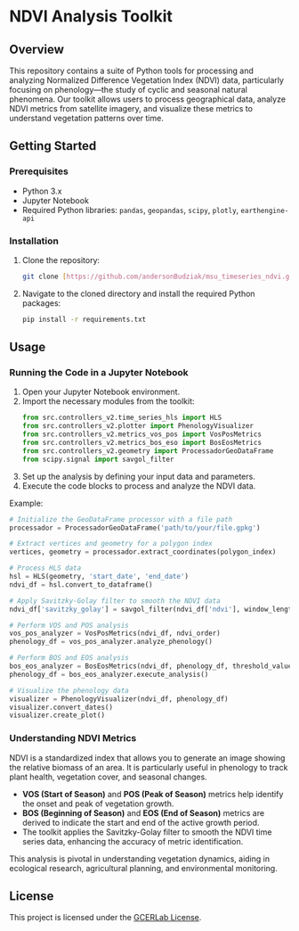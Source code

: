 
# NDVI Analysis Toolkit

## Overview

This repository contains a suite of Python tools for processing and analyzing Normalized Difference Vegetation Index (NDVI) data, particularly focusing on phenology—the study of cyclic and seasonal natural phenomena. Our toolkit allows users to process geographical data, analyze NDVI metrics from satellite imagery, and visualize these metrics to understand vegetation patterns over time.

## Getting Started

### Prerequisites

- Python 3.x
- Jupyter Notebook
- Required Python libraries: `pandas`, `geopandas`, `scipy`, `plotly`, `earthengine-api`

### Installation

1. Clone the repository:
   ```bash
   git clone [https://github.com/andersonBudziak/msu_timeseries_ndvi.git]
   ```
2. Navigate to the cloned directory and install the required Python packages:
   ```bash
   pip install -r requirements.txt
   ```

## Usage

### Running the Code in a Jupyter Notebook

1. Open your Jupyter Notebook environment.
2. Import the necessary modules from the toolkit:
   ```python
   from src.controllers_v2.time_series_hls import HLS
   from src.controllers_v2.plotter import PhenologyVisualizer
   from src.controllers_v2.metrics_vos_pos import VosPosMetrics
   from src.controllers_v2.metrics_bos_eso import BosEosMetrics
   from src.controllers_v2.geometry import ProcessadorGeoDataFrame
   from scipy.signal import savgol_filter
   ```
3. Set up the analysis by defining your input data and parameters.
4. Execute the code blocks to process and analyze the NDVI data.

Example:
```python
# Initialize the GeoDataFrame processor with a file path
processador = ProcessadorGeoDataFrame('path/to/your/file.gpkg')

# Extract vertices and geometry for a polygon index
vertices, geometry = processador.extract_coordinates(polygon_index)

# Process HLS data
hsl = HLS(geometry, 'start_date', 'end_date')
ndvi_df = hsl.convert_to_dataframe()

# Apply Savitzky-Golay filter to smooth the NDVI data
ndvi_df['savitzky_golay'] = savgol_filter(ndvi_df['ndvi'], window_length, polynomial_order)

# Perform VOS and POS analysis
vos_pos_analyzer = VosPosMetrics(ndvi_df, ndvi_order)
phenology_df = vos_pos_analyzer.analyze_phenology()

# Perform BOS and EOS analysis
bos_eos_analyzer = BosEosMetrics(ndvi_df, phenology_df, threshold_value)
phenology_df = bos_eos_analyzer.execute_analysis()

# Visualize the phenology data
visualizer = PhenologyVisualizer(ndvi_df, phenology_df)
visualizer.convert_dates()
visualizer.create_plot()
```

### Understanding NDVI Metrics

NDVI is a standardized index that allows you to generate an image showing the relative biomass of an area. It is particularly useful in phenology to track plant health, vegetation cover, and seasonal changes.

- **VOS (Start of Season)** and **POS (Peak of Season)** metrics help identify the onset and peak of vegetation growth.
- **BOS (Beginning of Season)** and **EOS (End of Season)** metrics are derived to indicate the start and end of the active growth period.
- The toolkit applies the Savitzky-Golay filter to smooth the NDVI time series data, enhancing the accuracy of metric identification.

This analysis is pivotal in understanding vegetation dynamics, aiding in ecological research, agricultural planning, and environmental monitoring.

## License

This project is licensed under the [GCERLab License](https://www.gcerlab.com/).
